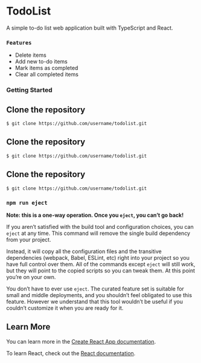 # TodoList

<p> A simple to-do list web application built with TypeScript and React.</p>

### `Features`

<ul>
  <li>Delete items</li>
  <li>Add new to-do items</li>
  <li>Mark items as completed</li>
  <li>Clear all completed items</li>
</ul>

### Getting Started

Clone the repository
---------------------
```
$ git clone https://github.com/username/todolist.git
```
Clone the repository
---------------------
```
$ git clone https://github.com/username/todolist.git
```
Clone the repository
---------------------
```
$ git clone https://github.com/username/todolist.git
 ```





### `npm run eject`

**Note: this is a one-way operation. Once you `eject`, you can’t go back!**

If you aren’t satisfied with the build tool and configuration choices, you can `eject` at any time. This command will remove the single build dependency from your project.

Instead, it will copy all the configuration files and the transitive dependencies (webpack, Babel, ESLint, etc) right into your project so you have full control over them. All of the commands except `eject` will still work, but they will point to the copied scripts so you can tweak them. At this point you’re on your own.

You don’t have to ever use `eject`. The curated feature set is suitable for small and middle deployments, and you shouldn’t feel obligated to use this feature. However we understand that this tool wouldn’t be useful if you couldn’t customize it when you are ready for it.

## Learn More

You can learn more in the [Create React App documentation](https://facebook.github.io/create-react-app/docs/getting-started).

To learn React, check out the [React documentation](https://reactjs.org/).
